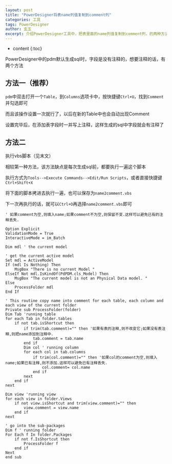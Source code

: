 ```yaml
---
layout: post
title: "PowerDesigner将表name列值复制到comment列"
categories: 工具
tags: PowerDesigner
author: 玄玉
excerpt: 介绍PowerDesigner工具中，把表里面的name列值复制到comment列，的两种方法。
---
```


* content
{:toc}


PowerDesigner中的pdm默认生成sql时，字段是没有注释的，想要注释的话，有两个方法

## 方法一（推荐）

`pdm`中双击打开一个`Table`，到`Columns`选项卡中，按快捷键`Ctrl+U`，找到`Comment`并勾选即可

而且该操作设置一次就行了，以后在新的Table中也会自动出现Comment

设置完毕后，在添加表字段时一并写上注释，这样生成的sql中字段就会有注释了

## 方法二

执行vbs脚本（见末文）

相较第一种方法，该方法缺点是每次生成sql前，都要执行一遍这个脚本

执行方式为`Tools-->Execute Commands-->Edit/Run Scripts`，或者直接快捷键`Ctrl+Shift+X`

将下面的脚本拷进去执行一遍，也可以保存为`name2comment.vbs`

下一次再执行的话，就可以`Ctrl+O`再选择`name2comment.vbs`即可

```
' 如果comment为空,则填入name;如果comment不为空,则保留不变.这样可以避免已有的注释丢失.

Option Explicit
ValidationMode = True
InteractiveMode = im_Batch

Dim mdl ' the current model

' get the current active model
Set mdl = ActiveModel
If (mdl Is Nothing) Then
    MsgBox "There is no current Model "
ElseIf Not mdl.IsKindOf(PdPDM.cls_Model) Then
    MsgBox "The current model is not an Physical Data model. "
Else
    ProcessFolder mdl
End If

' This routine copy name into comment for each table, each column and each view of the current folder
Private sub ProcessFolder(folder)
Dim Tab 'running table
for each Tab in folder.tables
    if not tab.isShortcut then
        if trim(tab.comment)="" then '如果有表的注释,则不改变它;如果没有表注释,则把name添加到注释中.
            tab.comment = tab.name
        end if
        Dim col ' running column
        for each col in tab.columns
            if trim(col.comment)="" then '如果col的comment为空,则填入name;如果已有注释,则不添加.这样可以避免已有注释丢失.
                col.comment= col.name
            end if
        next
    end if
next

Dim view 'running view
for each view in folder.Views
    if not view.isShortcut and trim(view.comment)="" then
        view.comment = view.name
    end if
next

' go into the sub-packages
Dim f ' running folder
For Each f In folder.Packages
    if not f.IsShortcut then
        ProcessFolder f
    end if
Next
end sub
```